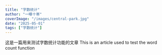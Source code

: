 ```yaml
---
title: "字数统计"
author: "一曝十寒"
coverImage: "/images/central-park.jpg"
date: "2025-05-01"
tags: ["字数统计"]
---
```

这是一篇用来测试字数统计功能的文章
This is an article used to test the word count function